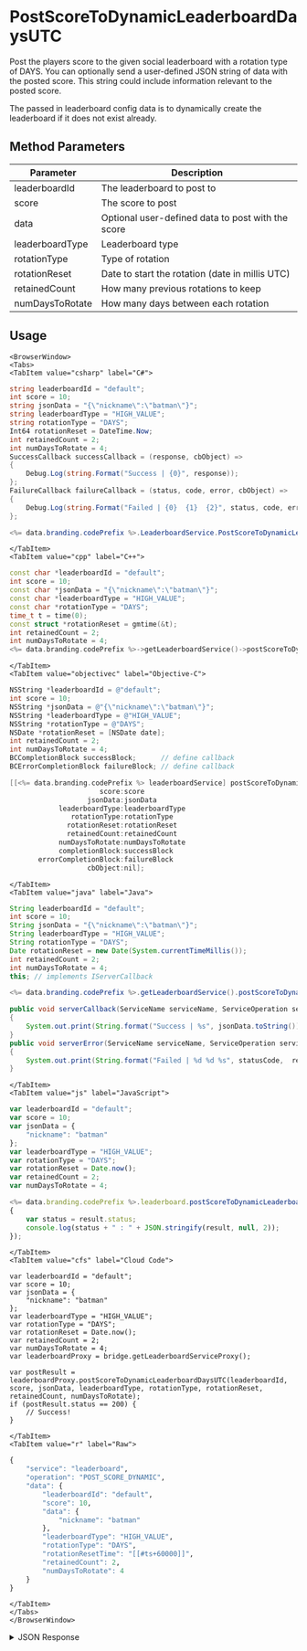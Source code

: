 # PostScoreToDynamicLeaderboardDaysUTC

Post the players score to the given social leaderboard with a rotation type of DAYS. You can optionally send a user-defined JSON string of data with the posted score. This string could include information relevant to the posted score.

The passed in leaderboard config data is to dynamically create the leaderboard if it does not exist already.

<PartialServop service_name="leaderboard" operation_name="POST_SCORE_DYNAMIC" />

## Method Parameters
Parameter | Description
--------- | -----------
leaderboardId | The leaderboard to post to
score | The score to post
data | Optional user-defined data to post with the score
leaderboardType | Leaderboard type
rotationType | Type of rotation
rotationReset | Date to start the rotation (date in millis UTC)
retainedCount | How many previous rotations to keep
numDaysToRotate | How many days between each rotation

## Usage

```mdx-code-block
<BrowserWindow>
<Tabs>
<TabItem value="csharp" label="C#">
```

```csharp
string leaderboardId = "default";
int score = 10;
string jsonData = "{\"nickname\":\"batman\"}";
string leaderboardType = "HIGH_VALUE";
string rotationType = "DAYS";
Int64 rotationReset = DateTime.Now;
int retainedCount = 2;
int numDaysToRotate = 4;
SuccessCallback successCallback = (response, cbObject) =>
{
    Debug.Log(string.Format("Success | {0}", response));
};
FailureCallback failureCallback = (status, code, error, cbObject) =>
{
    Debug.Log(string.Format("Failed | {0}  {1}  {2}", status, code, error));
};

<%= data.branding.codePrefix %>.LeaderboardService.PostScoreToDynamicLeaderboardDaysUTC(leaderboardId, score, jsonData, leaderboardType, rotationType, rotationReset, retainedCount, numDaysToRotate, successCallback, failureCallback);
```

```mdx-code-block
</TabItem>
<TabItem value="cpp" label="C++">
```

```cpp
const char *leaderboardId = "default";
int score = 10;
const char *jsonData = "{\"nickname\":\"batman\"}";
const char *leaderboardType = "HIGH_VALUE";
const char *rotationType = "DAYS";
time_t t = time(0);
const struct *rotationReset = gmtime(&t);
int retainedCount = 2;
int numDaysToRotate = 4;
<%= data.branding.codePrefix %>->getLeaderboardService()->postScoreToDynamicLeaderboardDaysUTC(leaderboardId, score, jsonData, leaderboardType, rotationType, rotationReset, retainedCount, numDaysToRotate, this);
```

```mdx-code-block
</TabItem>
<TabItem value="objectivec" label="Objective-C">
```

```objectivec
NSString *leaderboardId = @"default";
int score = 10;
NSString *jsonData = @"{\"nickname\":\"batman\"}";
NSString *leaderboardType = @"HIGH_VALUE";
NSString *rotationType = @"DAYS";
NSDate *rotationReset = [NSDate date];
int retainedCount = 2;
int numDaysToRotate = 4;
BCCompletionBlock successBlock;      // define callback
BCErrorCompletionBlock failureBlock; // define callback

[[<%= data.branding.codePrefix %> leaderboardService] postScoreToDynamicLeaderboardDaysUTC:leaderboardId
                      score:score
                   jsonData:jsonData
            leaderboardType:leaderboardType
               rotationType:rotationType
              rotationReset:rotationReset
              retainedCount:retainedCount
            numDaysToRotate:numDaysToRotate
            completionBlock:successBlock
       errorCompletionBlock:failureBlock
                   cbObject:nil];
```

```mdx-code-block
</TabItem>
<TabItem value="java" label="Java">
```

```java
String leaderboardId = "default";
int score = 10;
String jsonData = "{\"nickname\":\"batman\"}";
String leaderboardType = "HIGH_VALUE";
String rotationType = "DAYS";
Date rotationReset = new Date(System.currentTimeMillis());
int retainedCount = 2;
int numDaysToRotate = 4;
this; // implements IServerCallback

<%= data.branding.codePrefix %>.getLeaderboardService().postScoreToDynamicLeaderboardDaysUTC(leaderboardId, score, jsonData, leaderboardType, rotationType, rotationReset, retainedCount, numDaysToRotate, this);

public void serverCallback(ServiceName serviceName, ServiceOperation serviceOperation, JSONObject jsonData)
{
    System.out.print(String.format("Success | %s", jsonData.toString()));
}
public void serverError(ServiceName serviceName, ServiceOperation serviceOperation, int statusCode, int reasonCode, String jsonError)
{
    System.out.print(String.format("Failed | %d %d %s", statusCode,  reasonCode, jsonError.toString()));
}
```

```mdx-code-block
</TabItem>
<TabItem value="js" label="JavaScript">
```

```javascript
var leaderboardId = "default";
var score = 10;
var jsonData = {
    "nickname": "batman"
};
var leaderboardType = "HIGH_VALUE";
var rotationType = "DAYS";
var rotationReset = Date.now();
var retainedCount = 2;
var numDaysToRotate = 4;

<%= data.branding.codePrefix %>.leaderboard.postScoreToDynamicLeaderboardDaysUTC(leaderboardId, score, jsonData, leaderboardType, rotationType, rotationReset, retainedCount, numDaysToRotate, result =>
{
	var status = result.status;
	console.log(status + " : " + JSON.stringify(result, null, 2));
});
```

```mdx-code-block
</TabItem>
<TabItem value="cfs" label="Cloud Code">
```

```cfscript
var leaderboardId = "default";
var score = 10;
var jsonData = {
    "nickname": "batman"
};
var leaderboardType = "HIGH_VALUE";
var rotationType = "DAYS";
var rotationReset = Date.now();
var retainedCount = 2;
var numDaysToRotate = 4;
var leaderboardProxy = bridge.getLeaderboardServiceProxy();

var postResult = leaderboardProxy.postScoreToDynamicLeaderboardDaysUTC(leaderboardId, score, jsonData, leaderboardType, rotationType, rotationReset, retainedCount, numDaysToRotate);
if (postResult.status == 200) {
    // Success!
}
```

```mdx-code-block
</TabItem>
<TabItem value="r" label="Raw">
```

```r
{
	"service": "leaderboard",
	"operation": "POST_SCORE_DYNAMIC",
	"data": {
		"leaderboardId": "default",
		"score": 10,
		"data": {
			"nickname": "batman"
		},
		"leaderboardType": "HIGH_VALUE",
		"rotationType": "DAYS",
		"rotationResetTime": "[[#ts+60000]]",
		"retainedCount": 2,
		"numDaysToRotate": 4
	}
}
```

```mdx-code-block
</TabItem>
</Tabs>
</BrowserWindow>
```

<details>
<summary>JSON Response</summary>

```json
{
    "status": 200,
    "data": null
}
```
</details>

